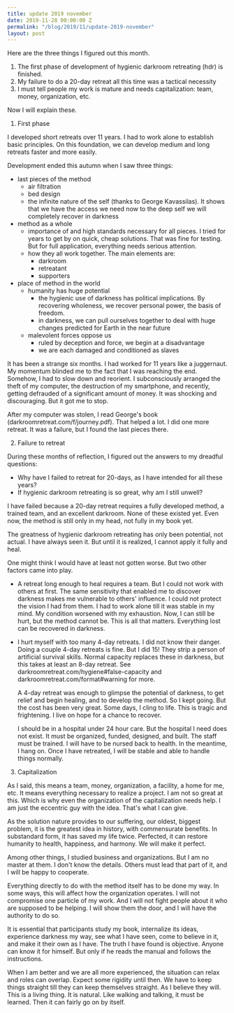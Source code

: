```yaml
---
title: update 2019 november
date: 2019-11-28 00:00:00 Z
permalink: "/blog/2019/11/update-2019-november"
layout: post
---
```


Here are the three things I figured out this month.

1. The first phase of development of hygienic darkroom retreating (hdr) is finished.
2. My failure to do a 20-day retreat all this time was a tactical necessity
3. I must tell people my work is mature and needs capitalization: team, money, organization, etc.

Now I will explain these.

1. First phase

I developed short retreats over 11 years. I had to work alone to establish basic principles. On this foundation, we can develop medium and long retreats faster and more easily.

Development ended this autumn when I saw three things:

- last pieces of the method
    - air filtration
    - bed design
    - the infinite nature of the self (thanks to George Kavassilas). It shows that we have the access we need now to the deep self we will completely recover in darkness
- method as a whole
    - importance of and high standards necessary for all pieces. I tried for years to get by on quick, cheap solutions. That was fine for testing. But for full application, everything needs serious attention.
    - how they all work together. The main elements are:
        - darkroom
        - retreatant
        - supporters
- place of method in the world
    - humanity has huge potential
        - the hygienic use of darkness has political implications. By recovering wholeness, we recover personal power, the basis of freedom.
        - in darkness, we can pull ourselves together to deal with huge changes predicted for Earth in the near future 
    - malevolent forces oppose us
        - ruled by deception and force, we begin at a disadvantage
        - we are each damaged and conditioned as slaves
    
It has been a strange six months. I had worked for 11 years like a juggernaut. My momentum blinded me to the fact that I was reaching the end. Somehow, I had to slow down and reorient. I subconsciously arranged the theft of my computer, the destruction of my smartphone, and recently, getting defrauded of a significant amount of money. It was shocking and discouraging. But it got me to stop. 

After my computer was stolen, I read George's book (darkroomretreat.com/f/journey.pdf). That helped a lot. I did one more retreat. It was a failure, but I found the last pieces there.

2. Failure to retreat

During these months of reflection, I figured out the answers to my dreadful questions:

- Why have I failed to retreat for 20-days, as I have intended for all these years?
- If hygienic darkroom retreating is so great, why am I still unwell?

I have failed because a 20-day retreat requires a fully developed method, a trained team, and an excellent darkroom. None of these existed yet. Even now, the method is still only in my head, not fully in my book yet.

The greatness of hygienic darkroom retreating has only been potential, not actual. I have always seen it. But until it is realized, I cannot apply it fully and heal. 

One might think I would have at least not gotten worse. But two other factors came into play.

- A retreat long enough to heal requires a team. But I could not work with others at first. The same sensitivity that enabled me to discover darkness makes me vulnerable to others' influence. I could not protect the vision I had from them. I had to work alone till it was stable in my mind. My condition worsened with my exhaustion. Now, I can still be hurt, but the method cannot be. This is all that matters. Everything lost can be recovered in darkness.
- I hurt myself with too many 4-day retreats. I did not know their danger. Doing a couple 4-day retreats is fine. But I did 15! They strip a person of artificial survival skills. Normal capacity replaces these in darkness, but this takes at least an 8-day retreat. See darkroomretreat.com/hygiene#false-capacity and darkroomretreat.com/format#warning for more.

    A 4-day retreat was enough to glimpse the potential of darkness, to get relief and begin healing, and to develop the method. So I kept going. But the cost has been very great. Some days, I cling to life. This is tragic and frightening. I live on hope for a chance to recover.

    I should be in a hospital under 24 hour care. But the hospital I need does not exist. It must be organized, funded, designed, and built. The staff must be trained. I will have to be nursed back to health. In the meantime, I hang on. Once I have retreated, I will be stable and able to handle things normally. 

3. Capitalization

As I said, this means a team, money, organization, a facility, a home for me, etc. It means everything necessary to realize a project. I am not so great at this. Which is why even the organization of the capitalization needs help. I am just the eccentric guy with the idea. That's what I can give. 

As the solution nature provides to our suffering, our oldest, biggest problem, it is the greatest idea in history, with commensurate benefits. In substandard form, it has saved my life twice. Perfected, it can restore humanity to health, happiness, and harmony. We will make it perfect.

Among other things, I studied business and organizations. But I am no master at them. I don't know the details. Others must lead that part of it, and I will be happy to cooperate.

Everything directly to do with the method itself has to be done my way. In some ways, this will affect how the organization operates. I will not compromise one particle of my work. And I will not fight people about it who are supposed to be helping. I will show them the door, and I will have the authority to do so.

It is essential that participants study my book, internalize its ideas, experience darkness my way, see what I have seen, come to believe in it, and make it their own as I have. The truth I have found is objective. Anyone can know it for himself. But only if he reads the manual and follows the instructions.

When I am better and we are all more experienced, the situation can relax and roles can overlap. Expect some rigidity until then. We have to keep things straight till they can keep themselves straight. As I believe they will. This is a living thing. It is natural. Like walking and talking, it must be learned. Then it can fairly go on by itself.
